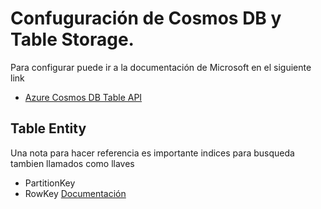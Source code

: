 # Confuguración de Cosmos DB y Table Storage. 

Para configurar puede ir a la documentación de Microsoft en el siguiente link
- [Azure Cosmos DB Table API](https://docs.microsoft.com/en-us/azure/cosmos-db/tutorial-develop-table-dotnet)

## Table Entity
Una nota para hacer referencia es importante indices para busqueda tambien llamados como llaves
- PartitionKey
- RowKey
[Documentación](https://docs.microsoft.com/en-us/dotnet/api/microsoft.azure.cosmos.table.tableentity?view=azure-dotnet)